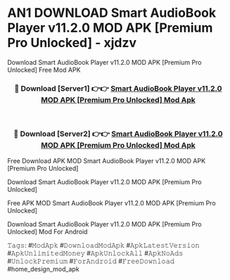 # AN1 DOWNLOAD Smart AudioBook Player v11.2.0 MOD APK [Premium Pro Unlocked] - xjdzv
Download Smart AudioBook Player v11.2.0 MOD APK [Premium Pro Unlocked] Free Mod APK

<div align="center">
<h3>🔴 Download [Server1] 👉👉 <a href="https://apk-comot.site?title=Smart_AudioBook_Player_v11.2.0_MOD_APK_[Premium_Pro_Unlocked]">Smart AudioBook Player v11.2.0 MOD APK [Premium Pro Unlocked] Mod Apk</a></h3><br>

<h3>🔴 Download [Server2] 👉👉 <a href="https://apk-comot.site?title=Smart_AudioBook_Player_v11.2.0_MOD_APK_[Premium_Pro_Unlocked]">Smart AudioBook Player v11.2.0 MOD APK [Premium Pro Unlocked] Mod Apk</a></h3>
</div>


Free Download APK MOD Smart AudioBook Player v11.2.0 MOD APK [Premium Pro Unlocked]

Download Smart AudioBook Player v11.2.0 MOD APK [Premium Pro Unlocked] 

Free APK MOD Smart AudioBook Player v11.2.0 MOD APK [Premium Pro Unlocked] 

Download Smart AudioBook Player v11.2.0 MOD APK [Premium Pro Unlocked] Mod For Android

𝚃𝚊𝚐𝚜: #𝙼𝚘𝚍𝙰𝚙𝚔 #𝙳𝚘𝚠𝚗𝚕𝚘𝚊𝚍𝙼𝚘𝚍𝙰𝚙𝚔 #𝙰𝚙𝚔𝙻𝚊𝚝𝚎𝚜𝚝𝚅𝚎𝚛𝚜𝚒𝚘𝚗 #𝙰𝚙𝚔𝚄𝚗𝚕𝚒𝚖𝚒𝚝𝚎𝚍𝙼𝚘𝚗𝚎𝚢 #𝙰𝚙𝚔𝚄𝚗𝚕𝚘𝚌𝚔𝙰𝚕𝚕 #𝙰𝚙𝚔𝙽𝚘𝙰𝚍𝚜 #𝚄𝚗𝚕𝚘𝚌𝚔𝙿𝚛𝚎𝚖𝚒𝚞𝚖 #𝙵𝚘𝚛𝙰𝚗𝚍𝚛𝚘𝚒𝚍 #𝙵𝚛𝚎𝚎𝙳𝚘𝚠𝚗𝚕𝚘𝚊𝚍 #home_design_mod_apk